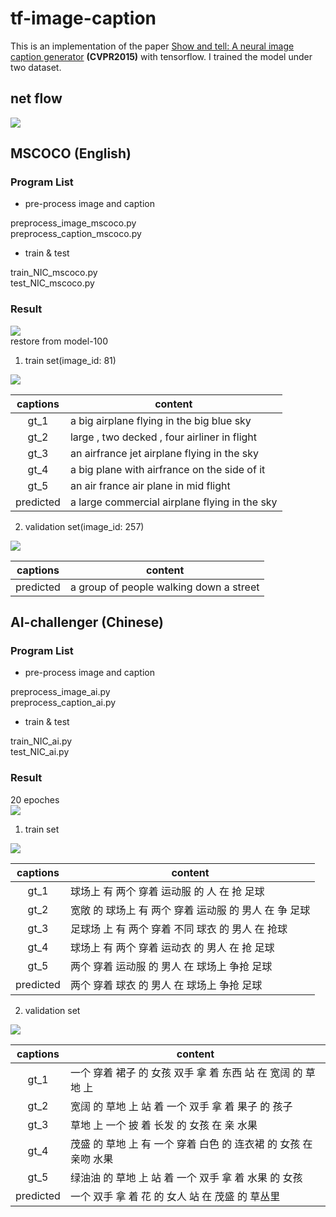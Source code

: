 # tf-image-caption
This is an implementation of the paper [Show and tell: A neural image caption generator](https://www.cv-foundation.org/openaccess/content_cvpr_2015/papers/Vinyals_Show_and_Tell_2015_CVPR_paper.pdf) **(CVPR2015)** with tensorflow. I trained the model under two dataset.

## net flow
![](http://ogmp8tdqb.bkt.clouddn.com//17-10-5/22619444.jpg)  

## MSCOCO (English)
### Program List
- pre-process image and caption  

preprocess_image_mscoco.py  
preprocess_caption_mscoco.py  

- train & test  

train_NIC_mscoco.py  
test_NIC_mscoco.py  

### Result
![](http://ogmp8tdqb.bkt.clouddn.com//17-10-4/86622994.jpg)  
restore from model-100  

1. train set(image_id: 81)  

![](http://ogmp8tdqb.bkt.clouddn.com//17-10-4/23436756.jpg)  

captions | content
:-: | -
gt_1 | a big airplane flying in the big blue sky  
gt_2 | large , two decked , four <UKN> airliner in flight  
gt_3 | an airfrance jet airplane flying in the sky  
gt_4 | a big plane with airfrance on the side of it  
gt_5 | an air france air plane in mid flight  
predicted | a large commercial airplane flying in the sky


2. validation set(image_id: 257)  

![](http://ogmp8tdqb.bkt.clouddn.com//17-10-4/32625703.jpg)  

captions | content
:-: | -
predicted | a group of people walking down a street  

## AI-challenger (Chinese)
### Program List
- pre-process image and caption  

preprocess_image_ai.py  
preprocess_caption_ai.py  

- train & test  

train_NIC_ai.py  
test_NIC_ai.py  

### Result
20 epoches  
![](http://ogmp8tdqb.bkt.clouddn.com//17-10-5/12410664.jpg)  

1. train set

![](http://ogmp8tdqb.bkt.clouddn.com//17-10-5/5489350.jpg)  

captions | content
:-: | -
gt_1 | 球场上 有 两个 穿着 运动服 的 人 在 抢 足球
gt_2 | 宽敞 的 球场上 有 两个 穿着 运动服 的 男人 在 争 足球
gt_3 | 足球场 上 有 两个 穿着 不同 球衣 的 男人 在 抢球
gt_4 | 球场上 有 两个 穿着 运动衣 的 男人 在 抢 足球
gt_5 | 两个 穿着 运动服 的 男人 在 球场上 争抢 足球
predicted | 两个 穿着 球衣 的 男人 在 球场上 争抢 足球

2. validation set

![](http://ogmp8tdqb.bkt.clouddn.com//17-10-5/24886255.jpg)  

captions | content
:-: | -
gt_1 | 一个 穿着 裙子 的 女孩 双手 拿 着 东西 站 在 宽阔 的 草地 上
gt_2 | 宽阔 的 草地 上 站 着 一个 双手 拿 着 果子 的 孩子
gt_3 | 草地 上 一个 披 着 长发 的 女孩 在 亲 水果
gt_4 | 茂盛 的 草地 上 有 一个 穿着 白色 的 连衣裙 的 女孩 在 亲吻 水果
gt_5 | 绿油油 的 草地 上 站 着 一个 双手 拿 着 水果 的 女孩
predicted | 一个 双手 拿 着 花 的 女人 站 在 茂盛 的 草丛里

